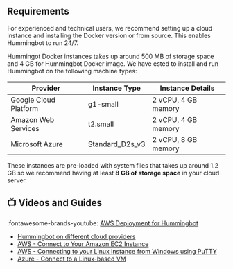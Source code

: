 ## Requirements

For experienced and technical users, we recommend setting up a cloud instance and installing the Docker version or from source. This enables Hummingbot to run 24/7.

Hummingot Docker instances takes up around 500 MB of storage space and 4 GB for Hummingbot Docker image. We have ested to install and run Hummingbot on the following machine types:

| Provider              | Instance Type   | Instance Details      |
| --------------------- | --------------- | --------------------- |
| Google Cloud Platform | g1-small        | 2 vCPU, 4 GB memory |
| Amazon Web Services   | t2.small        | 2 vCPU, 4 GB memory   |
| Microsoft Azure       | Standard_D2s_v3 | 2 vCPU, 8 GB memory   |

These instances are pre-loaded with system files that takes up around 1.2 GB so we recommend having at least **8 GB of storage space** in your cloud server.

## 📺 Videos and Guides

:fontawesome-brands-youtube: [AWS Deployment for Hummingbot](https://www.youtube.com/watch?v=ppTxEngRDmU&list=PLDwlNkL_4MMc1GxjWShinaX4FQCxgOkyO&index=9)

- [Hummingbot on different cloud providers](https://blog.hummingbot.org/2019-06-cloud-providers/)
- [AWS - Connect to Your Amazon EC2 Instance](https://aws.amazon.com/ec2/?nc2=h_ql_prod_fs_ec2&ec2-whats-new.sort-by=item.additionalFields.postDateTime&ec2-whats-new.sort-order=desc)
- [AWS - Connecting to your Linux instance from Windows using PuTTY](https://docs.aws.amazon.com/AWSEC2/latest/UserGuide/putty.html)
- [Azure - Connect to a Linux-based VM](https://docs.microsoft.com/en-us/azure/marketplace/partner-center-portal/create-azure-vm-technical-asset#connect-to-a-linux-based-vm)
